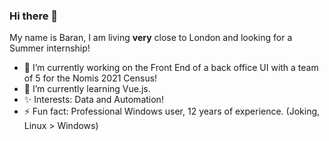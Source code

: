 ### Hi there 👋

<!--
**cjxe/cjxe** is a ✨ _special_ ✨ repository because its `README.md` (this file) appears on your GitHub profile.
-->
My name is Baran, I am living **very** close to London and looking for a Summer internship!

- 🔭 I’m currently working on the Front End of a back office UI with a team of 5 for the Nomis 2021 Census!
- 🌱 I’m currently learning Vue.js.
- ✨ Interests: Data and Automation!
- ⚡ Fun fact: Professional Windows user, 12 years of experience. (Joking, Linux > Windows)

